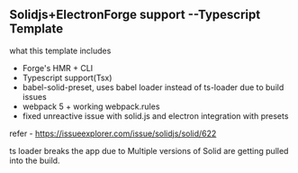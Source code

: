 ## Solidjs+ElectronForge support --Typescript Template

what this template includes

- Forge's HMR + CLI
- Typescript support(Tsx)
- babel-solid-preset, uses babel loader instead of ts-loader due to build issues
- webpack 5 + working webpack.rules
- fixed unreactive issue with solid.js and electron integration with presets

refer - https://issueexplorer.com/issue/solidjs/solid/622

ts loader breaks the app due to Multiple versions of Solid are getting pulled into the build.
